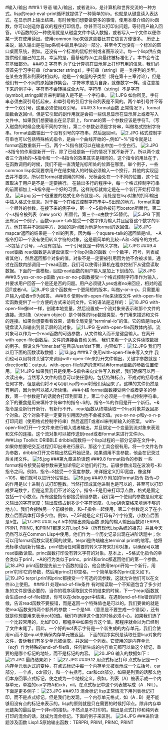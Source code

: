 #输入/输出
###9.1 导语
输入/输出，或者说i/o，是计算机和世界交流的一种方式。lisp的read-eval-print循环就提供了一种简单的i/o。也就是从键盘读入表达式，在显示屏上输出结果。有时候我们想要做更多的事情，使用本章介绍的i/o函数，你可以创造你喜欢的程序打印信息。你甚至可以打印出问题，等待用户输入回答。
i/0函数的另一种使用就是从磁盘文件中读入数据，或者写入一个文件以便你某一天在使用读出。使用common lisp来做这些要比其它语言方便很多。
历史上来说，输入输出是在lisp系统中最具争议的一部分。甚至今天也没有一个标准的窗口桌面系统，例如。还没有一个标准的鼠标控制或者图形设计。每一个lisp供应商提供他们自己的工具，幸运的是，最基础的i/o工具最终被标准化了。本书会专注在基础部分。
###9.2 字符串
为了让计算机在显示屏上打印有用的信息，我们必须首先学习字符串（character strings），字符串（string）是一类序列的类型。在某些方面和列表时相似的，他是一个向量的子类型（将在第十三章讨论），但是他们有一个不同的原始操作集合。
字符串求值为自身，就像数字一样。请注意接下来的例子中，字符串不会转换成全大写。字符串（string）不是字符(symbol),stringp断言来判断输入是不是一个字符串。
![1.JPG](http://upload-images.jianshu.io/upload_images/46495-387a5108b8342602.JPG)
如你所见，字符串必须由双引号括起来，和单引号的引用字符和列表是不同的。两个单引号并不等于一个双引号，这里必须使用双引号。
###9.3 format函数
正常情况下，format函数会返回nil，但是它引起的副作用就是会把一些信息显示在显示屏上或者写入文件中。如果我们想要输出在显示屏上，format的第一个参数应该是字符T。（写入磁盘的时候会使用不同的字符）。第二个参数必须是字符串，叫做格式控制字符串。format函数输出一个没有引号的字符串，然后返回nil。
![2.JPG](http://upload-images.jianshu.io/upload_images/46495-26e45c8d4615779c.JPG)
格式控制字符串也可以包括特殊格式指令，是由一个曲线开始的~,例如"~%"指令就是让format函数重新开一行。两个~%指令就可以在输出中加一个空白行。
![3.JPG](http://upload-images.jianshu.io/upload_images/46495-b3570a1514a629bf.JPG)
~&指令的作用是新开一行，除了已经是新一行的情况下就不新开了。所以两个或者三个连续的~&指令和一个~&指令的效果其实是相同的，这个指令的用处在于，在函数调用的时候，我们不是一直清楚光标所处的位置在哪里。举个例子，一些common lisp实现要求用户在结束输入的时候必须输入一个换行，其他的实现回去并不要求。所以在format被调用的时候，光标会处在一个不同的位置，这个位置取决于用户是不是一定要换行。
在输出多行的程序中，每一个格式控制字符串的前面都加上~&指令是一个好的习惯。这样光标就肯定是在一个新行开始打印信息。
![4.jpg](http://upload-images.jianshu.io/upload_images/46495-cfdfc82f262904b3.jpg)
另一个很重要的格式化命令就是~S，用处是在lisp对象的打印输出中插入格式化信息。对于每一个在格式控制字符串中~S出现的地方。format需要一个额外的参数，在接下来的例子中，第一个~S指令被符号boston所替代，第二个~s指令被列表（new york）所替代，第三个~s由数字55替代。
![5.JPG](http://upload-images.jianshu.io/upload_images/46495-9901d1e07dd1e8d3.JPG)
下面还有另一个例子，函数square-talk接受一个数字作为输入并且回答这个数字的平方。他其实并不返回平方，返回的是nil因为他是format的返回值。
![6.JPG](http://upload-images.jianshu.io/upload_images/46495-6b2defc7356f0b38.JPG)
mapcar返回的结果是一个nil的列表，因为每一个square-talk的返回值是nil。
~A指令打印一个没有使用转义字符的对象，这是最简单的比较~A和~S指令的方式，~S包括了引号，~A没有包括，一个引号就是一种转义字符。
![7.JPG](http://upload-images.jianshu.io/upload_images/46495-e907e118acd74963.JPG)
###9.4 read函数
read函数是从键盘读取一个lisp对象的函数（一个数字，符号，列表或者其他），然后返回那个对象的值。对象不是一定要被引用因为他不会被求值。通过在函数内部调用一个read函数，我们可以使得计算机在程序控制下从键盘读取数据。下面的一些模板，回应read函数的用户输入是加上下划线的。
![8.JPG](http://upload-images.jianshu.io/upload_images/46495-2b7234ec94031aa9.JPG)
###9.5 yes-or-no-p函数
yes-or-no-p函数接受一个格式控制字符串作为输入，并要求用户回答一个是还是否的问题。用户必须键入yes或者no来回应，相对的返回T或者nil。
![9.JPG](http://upload-images.jianshu.io/upload_images/46495-ab28e89900e4d36d.JPG)
这个函数有一个更简短的版本，叫做y-or-n-p，只需要用户输入y或者n作为回答。
###9.6 使用with-open-file来读取文件
with-open-file宏函数提供了一个方便的方式来访问文件。它的语法是这样的：
![10.JPG](http://upload-images.jianshu.io/upload_images/46495-05c412d62cca96fc.JPG)
with-open-file像let一样，创建本地变量，然后设置成一个流对象来表示和那个文件的连接。流对象（stream object）是个特殊的lisp数据类型，专门用来描述和文件的连接。如果你想要看看效果，请看全局变量“terminal-io”的值。它的值是lisp从键盘读入和输出到显示屏的流对象。
![11.JPG](http://upload-images.jianshu.io/upload_images/46495-acbde9a78ff90571.JPG)
在with-open-file函数体内部，流对象可以作为一个read函数的可选参数，从文件输入而不是键盘输入。在离开with-open-file函数后，文件的连接会自动关闭。
我们来看一个从文件读取数据的例子。假设文件“timer.bat”在目录/usr/dst下面，内容如下：
![12.JPG](http://upload-images.jianshu.io/upload_images/46495-36fd2360c7a81816.JPG)
我们可以用下面的函数读取数据：
![13.jpg](http://upload-images.jianshu.io/upload_images/46495-dafebcc09212496a.jpg)
###9.7 使用with-open-file来写入文件
我们也可以用特殊关键字来调用with-open-file来打开文件输出，关键字参数就是：direction和：output。with-open-file创造的流可以再format函数的参数位置使用。
![14.JPG](http://upload-images.jianshu.io/upload_images/46495-1386cfc7ea22a316.JPG)
如果我们只是使用~S指令来向文件写入数据，我们确保可以再一次读出来。当然写入文件的信息可以使任意的，包括特殊标点，不成对的括号或者任何字符，但是我们将不可以用Lisp的read将他们读回来了。这样的文件仍然是有用的，因为他可以被人所读懂。
###小结
format函数接受两个或者更多的参数，第一个参数是T的话就会打印到屏幕上，第二个必须是一个格式控制字符串。余下的蚕食是用来填补字符串中的指令~S的。指令~%的作用是开一个新行。~&指令是没新行开新行，有新行不开。
read函数从终端读取一个lisp对象并返回那个对象。这个对象不是一定要背引用因为他不会被求值。yes-or-no-p和y-o-n-p打印问题（使用格式控制字符串）然后返回T或者nil来判断输入的答案。
with-open-file打开一个文件来进行输入或者输出，并且绑定一个变量到流对象来表现和文件的连接。这个流对象可以被传送到read或者format来进行文件i/o。
###Lisp Toolkit:  DRIBBLE
dribble函数将一个lisp过程的一部分记录在文件中，如果你想要吧交互过程打印出来进行展示，那这个工具会很有用。将一个文件名作为参数，dribble打开文件输出然后开始记录。如果调用不含参数，他会在记录过后关闭文件。
![15.jpg](http://upload-images.jianshu.io/upload_images/46495-20ef8e3a7e6881b0.jpg)
###第九章进阶话题
###9.8 format指令的参数
一些format指令接受前缀参数来更加详细定义他们的行为。前缀参数出现在波浪号~和指令之间。例如，指令~S接受一个宽度参数，来详细定义打印宽度，像这样~10S，我们就可以进行分栏输出。
![16.jpg](http://upload-images.jianshu.io/upload_images/46495-8bac187d0e4c14a2.jpg)
###9.9 附加的format指令
指令~D的作用是以十进制方式打印整数。当然打印成其他进制也是可以的，甚至可以打印成罗马数字，但是这里我们不讨论这个。指令~F是用来打印浮点数，格式是固定包括一个小数点。所有这些指令都接受前缀参数，我们第一个使用的参数是用来定义输出的字符宽度：输出应该占到多少个字符宽度。（Lisp胡勇空格来填满不够的地方）。我们会接触另一个前缀参数，和~F指令一起使用，第二个参数定义了在小数点后面具体打印多少位。例如，~7,5F就是定义打印有7个字符宽，小数点后面是5位。
![17.JPG](http://upload-images.jianshu.io/upload_images/46495-81595034d9586325.JPG)
###Lisp1.5中的输出原始函数
原始的输入输出函数如TERPRI, PRIN1, PRINC, 和PRINT都定义在Lisp1.5中（所有现代Lisp系统的祖先）并且今天仍然可以在Common Lisp中使用。他们作为一个历史记录出现在进阶话题中；你可以用format函数实现相同的效果。terpri是终端输出terminal print的缩写。他将光标移动到新行输出，prin1使用任何需要的转义字符来打印对象，以确保可以被read函数读取。princ函数打印没有转义字符的对象。基本上，~S格式化指令的幸会类似于prin1，~A的行为类似于princ。prin1和orinc都返回他们的第一个参数。
![18.JPG](http://upload-images.jianshu.io/upload_images/46495-b7a9fdf04a246d40.JPG)
print函数是先前三个函数的组合，他会使用terpri开始一个新行，用prin1打印它的参数，然后用princ打印空格，一个简单版本的print定义如下。
![19.JPG](http://upload-images.jianshu.io/upload_images/46495-3f22b1394cd63627.JPG)
terpri,prin1和princ都接受一个可选的流参数，这就允许他们可以在文件i/o上使用。
###9.11 处理end-of-file条件
有时候读取一个不知道包含了多少对象的文件是很必要的，当你的程序读取到文件的结束的时候，下一个read函数就会生成end-of-file错误，你可以在debugger中结束。在遇到end-of-file错误的时候，告诉read函数不要报错，而是返回一个特殊值也是可以的。我们要做的就是使read函数支持两个额外的参数：一个是NIL（意思是不要生成一个错误），还有就是你想要用来表示eof的值。我们咋选择这个值的时候必须小心。如果我们选了一个比较常用的，比如FOO，那程序中如果包含这个值，那程序就会以为已经到了文件末尾了。因此，一个好的eof表示字符是一个新生成的内存单元，我们会使用eq而不是equal来确保内存单元被返回。
下面的程序实例是读取任意lisp对象的文件，告诉我们有多少单元被读取，并返回一个列表。它使用的是内存单元（$eof$）作为特殊的end-of-file值，任何新生成的内存单元都可以做这个标记，重要的是哪个标记的地址，而不是标记的内容。
![20.JPG](http://upload-images.jianshu.io/upload_images/46495-f139ac4e323413a4.JPG)
输入的数据如下：
![21.JPG](http://upload-images.jianshu.io/upload_images/46495-888a9ac4f5d85a38.JPG)
最终结果如下：
![22.JPG](http://upload-images.jianshu.io/upload_images/46495-dba98ee8fd624af4.JPG)
###9.12 用点式标记打印
点式标记是一个内存单元表达式的变种，在点式标记中每一个内存单元被表示成一个左括号，car部分，一个点，cdr部分，和一个右括号。car和cdr部分，如果是列表的话那么他们本身回事点式标记，使之成为一个地规定义。例如，列表（A）被表示成一个内存单元，单独的car字符A和cdr，nil。在点式标记中这个列表被写成（A . NIL）。下面是更多例子：
![23.JPG](http://upload-images.jianshu.io/upload_images/46495-61269d0499bdb18d.JPG)
###9.13 混合标记
lisp正常情况下用列表标记打印，而不是点式标记。但是我们也发现，一个内存单元格式，如（A . B）是不能够用没有点的标记来表示的。lisp的原则就是只在需要的时候打印点。除非内存单元链条的最后是一个非nil的接轨，不然点是不打印的。输出是点式打印和纯列表打印的混合的话，就成为混合标记。下面的例子来区别。
![24.JPG](http://upload-images.jianshu.io/upload_images/46495-f271a777f8dff91f.JPG)
###进阶话题涉及函数
Lisp1.5原始输出函数：TERPRI, PRIN1, PRINC, PRINT
